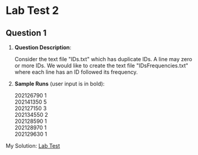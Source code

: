 # Lab Test 2

## Question 1

1. **Question Description**:

    Consider the text file "IDs.txt" which has duplicate IDs. A line may zero or more IDs.  We would like to create the text file "IDsFrequencies.txt" where each line has an ID followed its frequency.

2. **Sample Runs** (user input is in bold):

    202126790 1<br>
    202141350 5<br>
    202127150 3<br>
    202134550 2<br>
    202128590 1<br>
    202128970 1<br>
    202129630 1<br>

My Solution: [Lab Test](lab-test.py)
